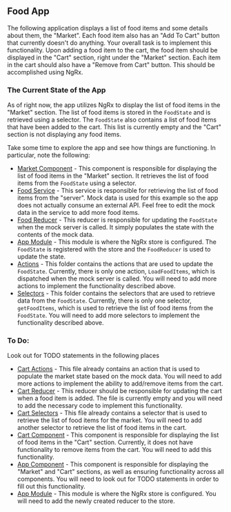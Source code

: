 ## Food App
The following application displays a list of food items and some details about them, the "Market". Each food item also has an "Add To Cart" button that currently doesn't do anything. Your overall task is to implement this functionality. Upon adding a food item to the cart, the food item should be displayed in the "Cart" section, right under the "Market" section. Each item in the cart should also have a "Remove from Cart" button. This should be accomplished using NgRx.

### The Current State of the App
As of right now, the app utilizes NgRx to display the list of food items in the "Market" section. The list of food items is stored in the `FoodState` and is retrieved using a selector. The `FoodState` also contains a list of food items that have been added to the cart. This list is currently empty and the "Cart" section is not displaying any food items.

Take some time to explore the app and see how things are functioning. In particular, note the following:
- [Market Component](src/app/components/market/market.component.ts) - This component is responsible for displaying the list of food items in the "Market" section. It retrieves the list of food items from the `FoodState` using a selector.
- [Food Service](src/app/services/food.service.ts) - This service is responsible for retrieving the list of food items from the "server". Mock data is used for this example so the app does not actually consume an external API. Feel free to edit the mock data in the service to add more food items.
- [Food Reducer](src/app/state/foods.reducer.ts) - This reducer is responsible for updating the `FoodState` when the mock server is called. It simply populates the state with the contents of the mock data.
- [App Module](src/app/app.module.ts) - This module is where the NgRx store is configured. The `FoodState` is registered with the store and the `FoodReducer` is used to update the state.
- [Actions](src/app/state/foods.actions.ts) - This folder contains the actions that are used to update the `FoodState`. Currently, there is only one action, `LoadFoodItems`, which is dispatched when the mock server is called. You will need to add more actions to implement the functionality described above.
- [Selectors](src/app/state/foods.selectors.ts) - This folder contains the selectors that are used to retrieve data from the `FoodState`. Currently, there is only one selector, `getFoodItems`, which is used to retrieve the list of food items from the `FoodState`. You will need to add more selectors to implement the functionality described above.


### To Do:
Look out for TODO statements in the following places
- [Cart Actions](src/app/state/foods.actions.ts) - This file already contains an action that is used to populate the market state based on the mock data. You will need to add more actions to implement the ability to add/remove items from the cart.
- [Cart Reducer](src/app/state/cart.reducer.ts) - This reducer should be responsible for updating the cart when a food item is added. The file is currently empty and you will need to add the necessary code to implement this functionality.
- [Cart Selectors](src/app/state/foods.selectors.ts) - This file already contains a selector that is used to retrieve the list of food items for the market. You will need to add another selector to retrieve the list of food items in the cart.
- [Cart Component](src/app/components/cart/cart.component.ts) - This component is responsible for displaying the list of food items in the "Cart" section. Currently, it does not have functionality to remove items from the cart. You will need to add this functionality.
- [App Component](src/app/app.component.ts) - This component is responsible for displaying the "Market" and "Cart" sections, as well as ensuring functionality across all components. You will need to look out for TODO statements in order to fill out this functionality.
- [App Module](src/app/app.module.ts) - This module is where the NgRx store is configured. You will need to add the newly created reducer to the store.